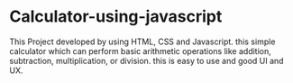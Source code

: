 # Calculator-using-javascript

This Project developed by using HTML, CSS and Javascript. this simple calculator which can perform basic arithmetic operations like addition, subtraction, multiplication, or division. this is easy to use and good UI and UX.

